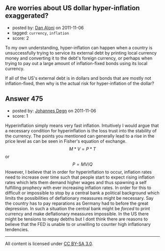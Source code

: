 ## Are worries about US dollar hyper-inflation exaggerated?

- posted by: [Dan Aloni](https://stackexchange.com/users/-1/335-dan-aloni) on 2011-11-06
- tagged: `currency`, `inflation`
- score: 2

To my own understanding, hyper-inflation can happen when a country is unsuccessfully trying to service its external debt by printing local currency money and converting it to the debt's foreign currency, or perhaps when trying to pay out a large amount of inflation-fixed bonds using its local currency.

If all of the US's external debt is in dollars and bonds that are mostly not inflation-fixed, then why is the actual risk for hyper-inflation of the dollar?


## Answer 475

- posted by: [Johannes Degn](https://stackexchange.com/users/-1/322-johannes-degn) on 2011-11-06
- score: 1

Hyperinflation simply means very fast inflation. Intuitively I would argue that a necessary condition for hyperinflation is the loss trust into the stability of the currency. The points you mentioned can generally lead to a rise in the price level as can be seen in Fisher's equation of exchange.
$$M * V = P * T$$ or $$P = MV/Q$$
However, I believe that in order for hyperinflation to occur, inflation rates need to increase over time such that people start to expect rising inflation rates which lets them demand higher wages and thus spawning a self fulfilling prophecy with ever increasing inflation rates. In order for this to difficult or impossible to stop by a central bank a political background which limits the possibilities of deflationary meassures might be necessary. Say the country has to pay reparations as Germany had to before the great depression. In such a situation the central bank might be *forced* to print currency and make deflationary meassures impossible. In the US there might be tensions to repay debths but I dont think there are reasons to believe that the FED is unable to or unwilling to counter high inflationary tendencies.



---

All content is licensed under [CC BY-SA 3.0](https://creativecommons.org/licenses/by-sa/3.0/).

